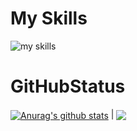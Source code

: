 <h1>My Skills</h1>
<img alt="my skills" src="https://skillicons.dev/icons?theme=dark&perline=8&i=swift,apple,firebase,html,css,js,c,ruby,pr,ae,figma" />

<h1>GitHubStatus</h1>
<a href="https://github.com/anuraghazra/github-readme-stats"><img align="center" src="https://github-readme-stats.vercel.app/api?username=honohonopi&show_icons=true&include_all_commits=true&theme=buefy&hide_border=true" alt="Anurag's github stats" /></a> | <a href="https://github.com/anuraghazra/github-readme-stats"><img align="center" src="https://github-readme-stats.vercel.app/api/top-langs/?username=honohonopi&layout=compact&theme=buefy&hide_border=true" /></a>
